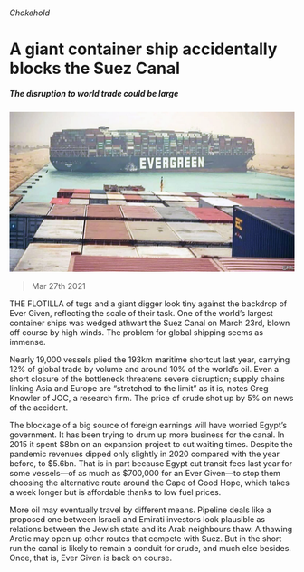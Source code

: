 ###### Chokehold

# A giant container ship accidentally blocks the Suez Canal 

##### The disruption to world trade could be large 

![image](images/20210327_WBP001_0.jpg) 

> Mar 27th 2021 

THE FLOTILLA of tugs and a giant digger look tiny against the backdrop of Ever Given, reflecting the scale of their task. One of the world’s largest container ships was wedged athwart the Suez Canal on March 23rd, blown off course by high winds. The problem for global shipping seems as immense.

Nearly 19,000 vessels plied the 193km maritime shortcut last year, carrying 12% of global trade by volume and around 10% of the world’s oil. Even a short closure of the bottleneck threatens severe disruption; supply chains linking Asia and Europe are “stretched to the limit” as it is, notes Greg Knowler of JOC, a research firm. The price of crude shot up by 5% on news of the accident.


The blockage of a big source of foreign earnings will have worried Egypt’s government. It has been trying to drum up more business for the canal. In 2015 it spent $8bn on an expansion project to cut waiting times. Despite the pandemic revenues dipped only slightly in 2020 compared with the year before, to $5.6bn. That is in part because Egypt cut transit fees last year for some vessels—of as much as $700,000 for an Ever Given—to stop them choosing the alternative route around the Cape of Good Hope, which takes a week longer but is affordable thanks to low fuel prices.

More oil may eventually travel by different means. Pipeline deals like a proposed one between Israeli and Emirati investors look plausible as relations between the Jewish state and its Arab neighbours thaw. A thawing Arctic may open up other routes that compete with Suez. But in the short run the canal is likely to remain a conduit for crude, and much else besides. Once, that is, Ever Given is back on course.

